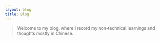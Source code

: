 ```yaml
---
layout: blog
title: Blog
---
```

> Welcome to my blog, where I record my non-technical learnings and thoughts mostly in Chinese.